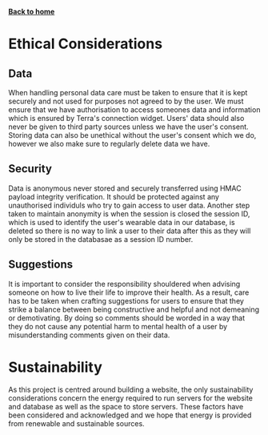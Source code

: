 [__Back to home__](../index.md)

# Ethical Considerations

## Data

When handling personal data care must be taken to ensure that it is kept securely and not used for purposes not agreed to by the user. We must ensure that we have authorisation to access someones data and information which is ensured by Terra's connection widget. Users' data should also never be given to third party sources unless we have the user's consent. Storing data can also be unethical without the user's consent which we do, however we also make sure to regularly delete data we have.

## Security

Data is anonymous never stored and securely transferred using HMAC payload integrity verification. It should be protected against any unauthorised individuls who try to gain access to user data. Another step taken to maintain anonymity is when the session is closed the session ID, which is used to identify the user's wearable data in our database, is deleted so there is no way to link a user to their data after this as they will only be stored in the databasae as a session ID number.

## Suggestions

It is important to consider the responsibility shouldered when advising someone on how to live their life to improve their health. As a result, care has to be taken when crafting suggestions for users to ensure that they strike a balance between being constructive and helpful and not demeaning or demotivating. By doing so comments should be worded in a way that they do not cause any potential harm to mental health of a user by misunderstanding comments given on their data.

# Sustainability

As this project is centred around building a website, the only sustainability considerations concern the energy required to run servers for the website and database as well as the space to store servers. These factors have been considered and acknowledged and we hope that energy is provided from renewable and sustainable sources.

